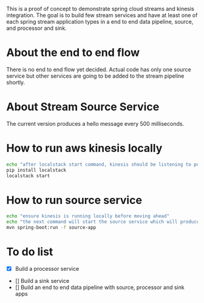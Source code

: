 This is a proof of concept to demonstrate spring cloud streams and kinesis integration.
The goal is to build few stream services and have at least one of each spring stream application types in a end to end data pipeline, source, and processor and sink.

# About the end to end flow

There is no end to end flow yet decided. Actual code has only one source service but other services are going to be added to the stream pipeline shortly.

# About Stream Source Service

The current version produces a hello message every 500 milliseconds.
 
# How to run aws kinesis locally

```bash
echo "after localstack start command, kinesis should be listening to port 4568"
pip install localstack
localstack start
```

# How to run source service

```bash
echo "ensure kinesis is running locally before moving ahead"
echo "the next command will start the source service which will produce a hello message every 500ms. the application will log 'Producing Hello Message' every time a message is producer."
mvn spring-boot:run -f source-app
```

# To do list
- [x] Build a processor service
- [] Build a sink service
- [] Build an end to end data pipeline with source, processor and sink apps 
